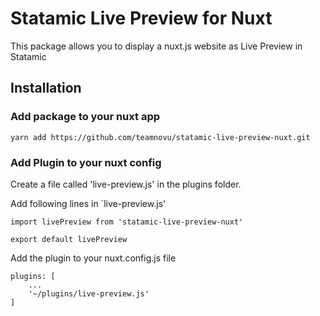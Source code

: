 # Statamic Live Preview for Nuxt

This package allows you to display a nuxt.js website as Live Preview in Statamic

## Installation

### Add package to your nuxt app

`yarn add https://github.com/teamnovu/statamic-live-preview-nuxt.git`

### Add Plugin to your nuxt config

Create a file called 'live-preview.js' in the plugins folder.

Add following lines in `live-preview.js'
```
import livePreview from 'statamic-live-preview-nuxt'

export default livePreview
```

Add the plugin to your nuxt.config.js file

```
plugins: [
    ...
    '~/plugins/live-preview.js'
]
```